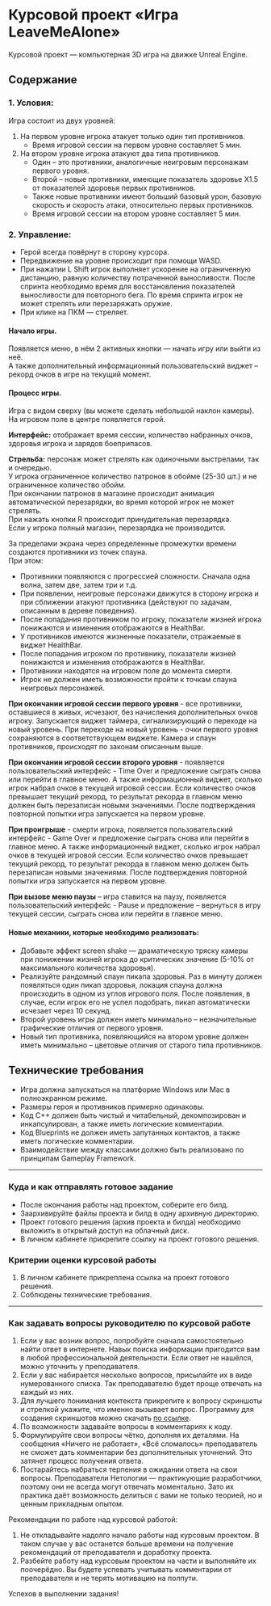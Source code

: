 # Курсовой проект «Игра LeaveMeAlone»

Курсовой проект — компьютерная 3D игра на движке Unreal Engine. 

## Содержание

### 1. Условия:
Игра состоит из двух уровней:
1) На первом уровне игрока атакует только один тип противников.
   * Время игровой сессии на первом уровне составляет 5 мин.
2) На втором уровне игрока атакуют два типа противников.
   * Один – это противники, аналогичные неигровым персонажам первого уровня.
   * Второй – новые противники, имеющие показатель здоровье Х1.5 от показателей здоровья первых противников.
   * Также новые противники имеют больший базовый урон, базовую скорость и скорость атаки, относительно первых противников.
   * Время игровой сессии на втором уровне составляет 5 мин.

### 2. Управление:
* Герой всегда повёрнут в сторону курсора.
* Передвижение на уровне происходит при помощи WASD.
* При нажатии L Shift игрок выполняет ускорение на ограниченную дистанцию, равную количеству потраченной выносливости. После спринта необходимо время для восстановления показателей выносливости для повторного бега. По время спринта игрок не может стрелять или перезаряжать оружие.
* При клике на ПКМ — стреляет. 

#### Начало игры. 
Появляется меню, в нём 2 активных кнопки — начать игру или выйти из неё.</br>
А также дополнительный информационный пользовательский виджет – рекорд очков в игре на текущий момент.

#### Процесс игры.
Игра с видом сверху (вы можете сделать небольшой наклон камеры).</br>
На игровом поле в центре появляется герой.

**Интерфейс:** отображает время сессии, количество набранных очков, здоровья игрока и зарядов боеприпасов. 

**Стрельба:** персонаж может стрелять как одиночными выстрелами, так и очередью.</br>
У игрока ограниченное количество патронов в обойме (25-30 шт.) и не ограниченное количество обойм.</br>
При окончании патронов в магазине происходит анимация автоматической перезарядки, во время которой игрок не может стрелять.</br>
При нажать кнопки R происходит принудительная перезарядка.</br>
Если у игрока полный магазин, перезарядка не производится.

За	пределами	экрана через	определенные промежутки времени создаются противники из точек спауна.</br>
При этом:
* Противники появляются с прогрессией сложности. Сначала одна волна, затем две, затем три и т.д.
* При появлении, неигровые персонажи движутся в сторону игрока и при сближении атакуют противника (действуют по задачам, описанным в дереве поведения).
* После попадания противником по игроку, показатели жизней игрока понижаются и изменения отображаются в HealthBar.
* У противников имеются жизненные показатели, отражаемые в виджет HealthBar.
* После попадания игроком по противнику, показатели жизней понижаются и изменения отображаются в HealthBar.
* Противники находятся на игровом поле до момента смерти.
* Игрок не должен иметь возможности пройти к точкам спауна неигровых персонажей.

**При окончании игровой сессии первого уровня** - все противники, оставшиеся в живых, исчезают, без начисления дополнительных очков игроку. Запускается виджет таймера, сигнализирующий о переходе на новый уровень. При переходе на новый уровень - очки первого уровня сохраняются в соответствующем виджете. Камера и спаун противников, происходят по законам описанным выше. 

**При окончании игровой сессии второго уровня** - появляется пользовательский интерфейс - Time Over и предложение сыграть снова или перейти в главное меню. А также информационный виджет, сколько игрок набрал очков в текущей игровой сессии. Если количество очков превышает текущий рекорд, то результат рекорда в главном меню должен быть перезаписан новыми значениями. После подтверждения повторной попытки игра запускается на первом уровне.

**При проигрыше** - смерти игрока, появляется пользовательский интерфейс - Game Over и предложение сыграть снова или перейти в главное меню. А также информационный виджет, сколько игрок набрал очков в текущей игровой сессии. Если количество очков превышает текущий рекорд, то результат рекорда в главном меню должен быть перезаписан новыми значениями. После подтверждения повторной попытки игра запускается на первом уровне.

**При вызове меню паузы** – игра ставится на паузу,  появляется пользовательский интерфейс - Pause и предложение – вернуться в игру текущей сессии, сыграть снова или перейти в главное меню.

#### Новые механики, которые необходимо реализовать:
* Добавьте эффект screen shake — драматическую тряску камеры при понижении жизней игрока до критических значение (5-10% от максимального количества здоровья).
* Реализуйте рандомный спаун пикапа здоровья. Раз в минуту должен появляться один пикап здоровья, локация спауна должна происходить в одном из углов игрового поля. После появления, в случае, если игрок его не успел подобрать, пикап автоматически исчезает через 10 секунд.
* Второй уровень игры должен иметь минимально – незначительные графические отличия от первого уровня.
* Новый тип противника, появляющийся на втором уровне должен иметь минимально – цветовые отличия от старого типа противников.

## Технические требования
* Игра должна запускаться на платформе Windows или Mac в полноэкранном режиме.
* Размеры героя и противников примерно одинаковы.
* Код С++ должен быть чистый и читабельный, декомпозирован и инкапсулирован, а также иметь логические комментарии.
* Код Blueprints не должен иметь запутанных контактов, а также иметь логические комментарии.
* Взаимодействие между классами должно быть реализовано по принципам Gameplay Framework.

______

### Куда и как отправлять готовое задание
* После окончания работы над проектом, соберите его билд.
* Заархивируйте файлы проекта и билд в одну архивную директорию.
* Проект готового решения (архив проекта и билда) необходимо выложить в открытый доступ на облачный диск.
* В личном кабинете прикрепите ссылку на проект готового решения.

### Критерии оценки курсовой работы

1. В личном кабинете прикреплена ссылка на проект готового решения.
2. Соблюдены технические требования.

______

### Как задавать вопросы руководителю по курсовой работе

1. Если у вас возник вопрос, попробуйте сначала самостоятельно найти ответ в интернете. Навык поиска информации пригодится вам в любой профессиональной деятельности. Если ответ не нашёлся, можно уточнить у преподавателя.
2. Если у вас набирается несколько вопросов, присылайте их в виде нумерованного списка. Так преподавателю будет проще отвечать на каждый из них.
3. Для лучшего понимания контекста прикрепите к вопросу скриншоты и стрелкой укажите, что именно вызывает вопрос. Программу для создания скриншотов можно скачать [по ссылке](https://app.prntscr.com/ru/).
4. По возможности задавайте вопросы в комментариях к коду.
5. Формулируйте свои вопросы чётко, дополняя их деталями. На сообщения «Ничего не работает», «Всё сломалось» преподаватель не сможет дать комментарии без дополнительных уточнений. Это затянет процесс получения ответа. 
6. Постарайтесь набраться терпения в ожидании ответа на свои вопросы. Преподаватели Нетологии — практикующие разработчики, поэтому они не всегда могут отвечать моментально. Зато их практика даёт возможность делиться с вами не только теорией, но и ценным прикладным опытом.  

Рекомендации по работе над курсовой работой:

1. Не откладывайте надолго начало работы над курсовым проектом. В таком случае у вас останется больше времени на получение рекомендаций от преподавателя и доработку проекта.
2. Разбейте работу над курсовым проектом на части и выполняйте их поочерёдно. Вы будете успевать учитывать комментарии от преподавателя и не терять мотивацию на полпути.

Успехов в выполнении задания!
